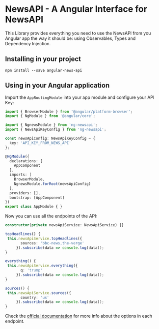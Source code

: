 # NewsAPI - A Angular Interface for NewsAPI

This Library provides everything you need to use the NewsAPI from you Angular app the way it should be: using Observables, Types and Dependency Injection.


## Installing in your project

```
npm install --save angular-news-api
```

## Using in your Angular application

Import the `AppRoutingModule` into your app module and configure your API Key:

```ts
import { BrowserModule } from '@angular/platform-browser';
import { NgModule } from '@angular/core';

import { NgnewsModule } from 'ng-newsapi';
import { NewsApiKeyConfig } from 'ng-newsapi';

const newsApiConfig: NewsApiKeyConfig = {
  key: 'API_KEY_FROM_NEWS_API'
};

@NgModule({
  declarations: [
    AppComponent
  ],
  imports: [
    BrowserModule,
    NgnewsModule.forRoot(newsApiConfig)
  ],
  providers: [],
  bootstrap: [AppComponent]
})
export class AppModule { }
```

Now you can use all the endpoints of the API:
```ts
constructor(private newsApiService: NewsApiService) {}

topHeadlines() {
 this.newsApiService.topHeadlines({
       sources: 'bbc-news,the-verge'
     }).subscribe(data => console.log(data));
}

everything() {
 this.newsApiService.everything({
       q: 'trump'
     }).subscribe(data => console.log(data));
}

sources() {
 this.newsApiService.sources({
       country: 'us'
     }).subscribe(data => console.log(data));
}

```

Check the [official documentation](https://newsapi.org/docs/endpoints) for more info about the options in each endpoint.